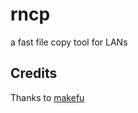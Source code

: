 rncp
====

a fast file copy tool for LANs

Credits
-------
Thanks to [makefu](https://github.com/makefu/pyncp)
